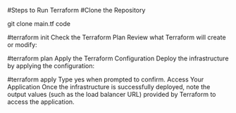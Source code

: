 #Steps to Run Terraform
#Clone the Repository

git clone main.tf  code



#terraform init
Check the Terraform Plan Review what Terraform will create or modify:



#terraform plan
Apply the Terraform Configuration Deploy the infrastructure by applying the configuration:


#terraform apply
Type yes when prompted to confirm.
Access Your Application Once the infrastructure is successfully deployed, note the output values (such as the load balancer URL) provided by Terraform to access the application.
